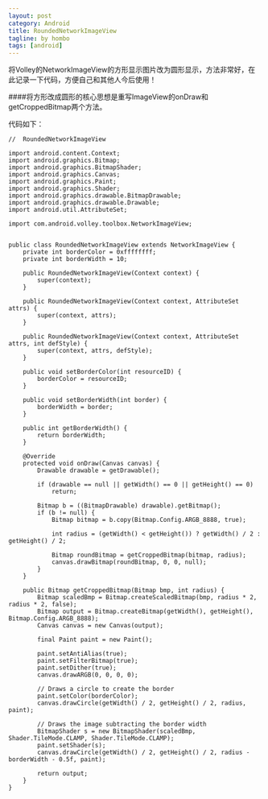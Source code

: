 ```yaml
---
layout: post
category: Android
title: RoundedNetworkImageView
tagline: by hombo
tags: [android]
---
```


将Volley的NetworkImageView的方形显示图片改为圆形显示，方法非常好，在此记录一下代码，方便自己和其他人今后使用！

<!--more-->

####将方形改成圆形的核心思想是重写ImageView的onDraw和getCroppedBitmap两个方法。

代码如下：

	//  RoundedNetworkImageView
	 
	import android.content.Context;
	import android.graphics.Bitmap;
	import android.graphics.BitmapShader;
	import android.graphics.Canvas;
	import android.graphics.Paint;
	import android.graphics.Shader;
	import android.graphics.drawable.BitmapDrawable;
	import android.graphics.drawable.Drawable;
	import android.util.AttributeSet;
	 
	import com.android.volley.toolbox.NetworkImageView;
	 
	 
	public class RoundedNetworkImageView extends NetworkImageView {
	    private int borderColor = 0xffffffff;
	    private int borderWidth = 10;
	 
	    public RoundedNetworkImageView(Context context) {
	        super(context);
	    }
	 
	    public RoundedNetworkImageView(Context context, AttributeSet attrs) {
	        super(context, attrs);
	    }
	 
	    public RoundedNetworkImageView(Context context, AttributeSet attrs, int defStyle) {
	        super(context, attrs, defStyle);
	    }
	 
	    public void setBorderColor(int resourceID) {
	        borderColor = resourceID;
	    }
	 
	    public void setBorderWidth(int border) {
	        borderWidth = border;
	    }
	 
	    public int getBorderWidth() {
	        return borderWidth;
	    }
	 
	    @Override
	    protected void onDraw(Canvas canvas) {
	        Drawable drawable = getDrawable();
	 
	        if (drawable == null || getWidth() == 0 || getHeight() == 0)
	            return;
	 
	        Bitmap b = ((BitmapDrawable) drawable).getBitmap();
	        if (b != null) {
	            Bitmap bitmap = b.copy(Bitmap.Config.ARGB_8888, true);
	 
	            int radius = (getWidth() < getHeight()) ? getWidth() / 2 : getHeight() / 2;
	 
	            Bitmap roundBitmap = getCroppedBitmap(bitmap, radius);
	            canvas.drawBitmap(roundBitmap, 0, 0, null);
	        }
	    }
	 
	    public Bitmap getCroppedBitmap(Bitmap bmp, int radius) {
	        Bitmap scaledBmp = Bitmap.createScaledBitmap(bmp, radius * 2, radius * 2, false);
	        Bitmap output = Bitmap.createBitmap(getWidth(), getHeight(), Bitmap.Config.ARGB_8888);
	        Canvas canvas = new Canvas(output);
	 
	        final Paint paint = new Paint();
	 
	        paint.setAntiAlias(true);
	        paint.setFilterBitmap(true);
	        paint.setDither(true);
	        canvas.drawARGB(0, 0, 0, 0);
	 
	        // Draws a circle to create the border
	        paint.setColor(borderColor);
	        canvas.drawCircle(getWidth() / 2, getHeight() / 2, radius, paint);
	 
	        // Draws the image subtracting the border width
	        BitmapShader s = new BitmapShader(scaledBmp, Shader.TileMode.CLAMP, Shader.TileMode.CLAMP);
	        paint.setShader(s);
	        canvas.drawCircle(getWidth() / 2, getHeight() / 2, radius - borderWidth - 0.5f, paint);
	 
	        return output;
	    }
	}






